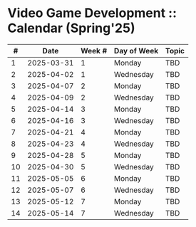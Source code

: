 # Video Game Development :: Calendar (Spring'25)

| # | Date | Week # | Day of Week | Topic |
| - | - | - | - | - |
| 1 | 2025-03-31 | 1 | Monday | TBD |
| 2 | 2025-04-02 | 1 | Wednesday | TBD |
| 3 | 2025-04-07 | 2 | Monday | TBD |
| 4 | 2025-04-09 | 2 | Wednesday | TBD |
| 5 | 2025-04-14 | 3 | Monday | TBD |
| 6 | 2025-04-16 | 3 | Wednesday | TBD |
| 7 | 2025-04-21 | 4 | Monday | TBD |
| 8 | 2025-04-23 | 4 | Wednesday | TBD |
| 9 | 2025-04-28 | 5 | Monday | TBD |
| 10 | 2025-04-30 | 5 | Wednesday | TBD |
| 11 | 2025-05-05 | 6 | Monday | TBD |
| 12 | 2025-05-07 | 6 | Wednesday | TBD |
| 13 | 2025-05-12 | 7 | Monday | TBD |
| 14 | 2025-05-14 | 7 | Wednesday | TBD |
